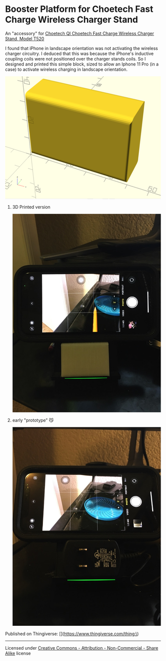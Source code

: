 Booster Platform for Choetech Fast Charge Wireless Charger Stand
================================================================

An "accessory" for [Choetech QI Choetech Fast Charge Wireless Charger Stand, Model T520 ](https://www.choetech.com/product/qi-fast-charge-wireless-charger-stand.html)

I found that iPhone in landscape orientation was not activating the wireless charger circuitry. I deduced that this was because the iPhone's inductive coupling coils were not positioned over the charger stands coils. So I designed and printed this simple block, sized to allow an Iphone 11 Pro (in a case) to activate wireless charging in landscape orientation.


![object render](object_render.png)


1. 3D Printed version

   ![3d printer version](3dprinted_object_in_action.jpg)


1. early "prototype" 😼

   ![early prototype](early_prototype_lol.jpg)


Published on Thingiverse: [](https://www.thingiverse.com/thing:\)

---

Licensed under [Creative Commons - Attribution - Non-Commercial - Share Alike](https://creativecommons.org/licenses/by-nc-sa/3.0/) license
